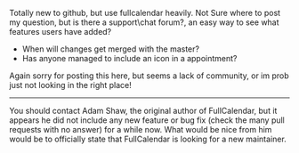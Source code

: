 Totally new to github, but use fullcalendar heavily.
Not Sure where to post my question, but is there a support\chat forum?, an easy way to see what features users have added?
- When will changes get merged with the master?
- Has anyone managed to include an icon in a appointment?

Again sorry for posting this here, but seems a lack of community, or im prob just not looking in the right place!

---
You should contact Adam Shaw, the original author of FullCalendar, but it appears he did not include any new feature or bug fix (check the many pull requests with no answer) for a while now.
What would be nice from him would be to officially state that FullCalendar is looking for a new maintainer.